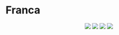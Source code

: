 # Franca

<p style="text-align:center;">
    <a href="https://packagist.org/packages/indigo-labo/franca" target="_blank"><img src="https://github.com/indigo-labo/franca/actions/workflows/laravel.yml/badge.svg"></a>
    <a href="https://packagist.org/packages/indigo-labo/franca" target="_blank"><img src="https://img.shields.io/github/workflow/status/indigo-labo/franca/Laravel/main"></a>
    <a href="https://packagist.org/packages/indigo-labo/franca" target="_blank"><img src="https://img.shields.io/github/license/indigo-labo/franca"></a>
    <a href="https://packagist.org/packages/indigo-labo/franca" target="_blank"><img src="https://img.shields.io/packagist/dt/indigo-labo/franca"></a>
</p>
